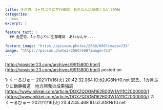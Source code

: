 ```yaml
---
title: 金正恩、1ヶ月ぶりに生存確認　あれなんか顔違くない？WWW
categories:
- news
excerpt: |
  
feature_text: |
  ## 金正恩、1ヶ月ぶりに生存確認　あれなんか...
  
feature_image: "https://picsum.photos/2560/600?image=733"
image: "https://picsum.photos/2560/600?image=733"
---
```


[http://vipsister23.com/archives/9915800.html](http://vipsister23.com/archives/9915800.html)
posted on 

<!--more-->

1: くーるびゅー 2021/11/16(火) 20:42:32.064 ID:b2JG8Nrf0.net 恩氏、1カ月ぶりに動静報道　地方開発の成果強調 [https://www.nikkei.com/article/DGXZQOGM162B00W1A111C2000000/](https://www.nikkei.com/article/DGXZQOGM162B00W1A111C2000000/) 2: くーるびゅー 2021/11/16(火) 20:42:45.468 ID:b2JG8Nrf0.net
